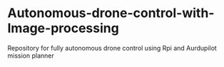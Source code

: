 # Autonomous-drone-control-with-Image-processing
Repository for fully autonomous drone control using Rpi and Aurdupilot mission planner
